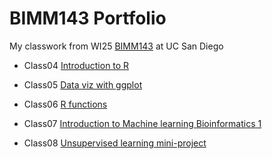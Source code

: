 # BIMM143 Portfolio

My classwork from WI25 [BIMM143](https://bioboot.github.io/bimm143_W25/) at UC San Diego

- Class04 [Introduction to R]()

- Class05 [Data viz with ggplot]()

- Class06 [R functions]()

- Class07 [Introduction to Machine learning Bioinformatics 1]()

- Class08 [Unsupervised learning mini-project]() 



